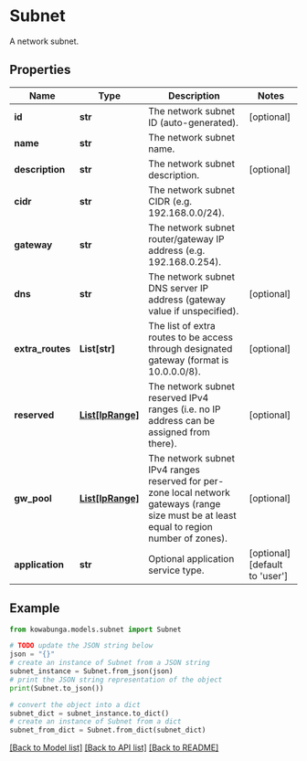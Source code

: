 # Subnet

A network subnet.

## Properties

Name | Type | Description | Notes
------------ | ------------- | ------------- | -------------
**id** | **str** | The network subnet ID (auto-generated). | [optional] 
**name** | **str** | The network subnet name. | 
**description** | **str** | The network subnet description. | [optional] 
**cidr** | **str** | The network subnet CIDR (e.g. 192.168.0.0/24). | 
**gateway** | **str** | The network subnet router/gateway IP address (e.g. 192.168.0.254). | 
**dns** | **str** | The network subnet DNS server IP address (gateway value if unspecified). | [optional] 
**extra_routes** | **List[str]** | The list of extra routes to be access through designated gateway (format is 10.0.0.0/8). | [optional] 
**reserved** | [**List[IpRange]**](IpRange.md) | The network subnet reserved IPv4 ranges (i.e. no IP address can be assigned from there). | [optional] 
**gw_pool** | [**List[IpRange]**](IpRange.md) | The network subnet IPv4 ranges reserved for per-zone local network gateways (range size must be at least equal to region number of zones). | [optional] 
**application** | **str** | Optional application service type. | [optional] [default to 'user']

## Example

```python
from kowabunga.models.subnet import Subnet

# TODO update the JSON string below
json = "{}"
# create an instance of Subnet from a JSON string
subnet_instance = Subnet.from_json(json)
# print the JSON string representation of the object
print(Subnet.to_json())

# convert the object into a dict
subnet_dict = subnet_instance.to_dict()
# create an instance of Subnet from a dict
subnet_from_dict = Subnet.from_dict(subnet_dict)
```
[[Back to Model list]](../README.md#documentation-for-models) [[Back to API list]](../README.md#documentation-for-api-endpoints) [[Back to README]](../README.md)


